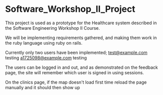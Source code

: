 # Software_Workshop_II_Project

This project is used as a prototype for the Healthcare system described in the Software Engineering Workshop II Course.

We will be implementing requirements gathered, and making them work in the ruby language using ruby on rails.

Currently only two users have been implemented;
test@example.com        testing
a1725098@example.com    testing

The users can be logged in and out, and as demonstrated on the feedback page, the site will remember which user is signed in using sessions.


On the clinics page, if the map doesn't load first time reload the page manually and it should then show up

